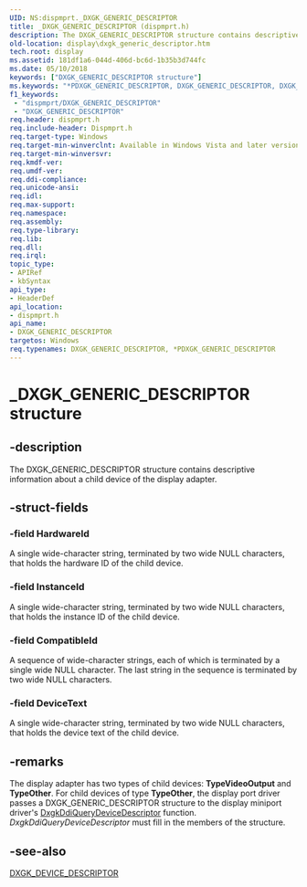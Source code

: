 ```yaml
---
UID: NS:dispmprt._DXGK_GENERIC_DESCRIPTOR
title: _DXGK_GENERIC_DESCRIPTOR (dispmprt.h)
description: The DXGK_GENERIC_DESCRIPTOR structure contains descriptive information about a child device of the display adapter.
old-location: display\dxgk_generic_descriptor.htm
tech.root: display
ms.assetid: 181df1a6-044d-406d-bc6d-1b35b3d744fc
ms.date: 05/10/2018
keywords: ["DXGK_GENERIC_DESCRIPTOR structure"]
ms.keywords: "*PDXGK_GENERIC_DESCRIPTOR, DXGK_GENERIC_DESCRIPTOR, DXGK_GENERIC_DESCRIPTOR structure [Display Devices], DmStructs_f77c03e6-d887-43ba-9499-ce1740cb6c9e.xml, PDXGK_GENERIC_DESCRIPTOR, PDXGK_GENERIC_DESCRIPTOR structure pointer [Display Devices], _DXGK_GENERIC_DESCRIPTOR, display.dxgk_generic_descriptor, dispmprt/DXGK_GENERIC_DESCRIPTOR, dispmprt/PDXGK_GENERIC_DESCRIPTOR"
f1_keywords:
 - "dispmprt/DXGK_GENERIC_DESCRIPTOR"
 - "DXGK_GENERIC_DESCRIPTOR"
req.header: dispmprt.h
req.include-header: Dispmprt.h
req.target-type: Windows
req.target-min-winverclnt: Available in Windows Vista and later versions of the Windows operating systems.
req.target-min-winversvr: 
req.kmdf-ver: 
req.umdf-ver: 
req.ddi-compliance: 
req.unicode-ansi: 
req.idl: 
req.max-support: 
req.namespace: 
req.assembly: 
req.type-library: 
req.lib: 
req.dll: 
req.irql: 
topic_type:
- APIRef
- kbSyntax
api_type:
- HeaderDef
api_location:
- dispmprt.h
api_name:
- DXGK_GENERIC_DESCRIPTOR
targetos: Windows
req.typenames: DXGK_GENERIC_DESCRIPTOR, *PDXGK_GENERIC_DESCRIPTOR
---
```


# _DXGK_GENERIC_DESCRIPTOR structure


## -description


The DXGK_GENERIC_DESCRIPTOR structure contains descriptive information about a child device of the display adapter.


## -struct-fields




### -field HardwareId

A single wide-character string, terminated by two wide NULL characters, that holds the hardware ID of the child device.


### -field InstanceId

A single wide-character string, terminated by two wide NULL characters, that holds the instance ID of the child device.


### -field CompatibleId

A sequence of wide-character strings, each of which is terminated by a single wide NULL character. The last string in the sequence is terminated by two wide NULL characters.


### -field DeviceText

A single wide-character string, terminated by two wide NULL characters, that holds the device text of the child device.


## -remarks



The display adapter has two types of child devices: <b>TypeVideoOutput</b> and <b>TypeOther</b>. For child devices of type <b>TypeOther</b>, the display port driver passes a DXGK_GENERIC_DESCRIPTOR structure to the display miniport driver's <a href="https://docs.microsoft.com/windows-hardware/drivers/ddi/dispmprt/nc-dispmprt-dxgkddi_query_device_descriptor">DxgkDdiQueryDeviceDescriptor</a> function. <i>DxgkDdiQueryDeviceDescriptor</i> must fill in the members of the structure.




## -see-also




<a href="https://docs.microsoft.com/windows-hardware/drivers/ddi/dispmprt/ns-dispmprt-_dxgk_device_descriptor">DXGK_DEVICE_DESCRIPTOR</a>
 

 

